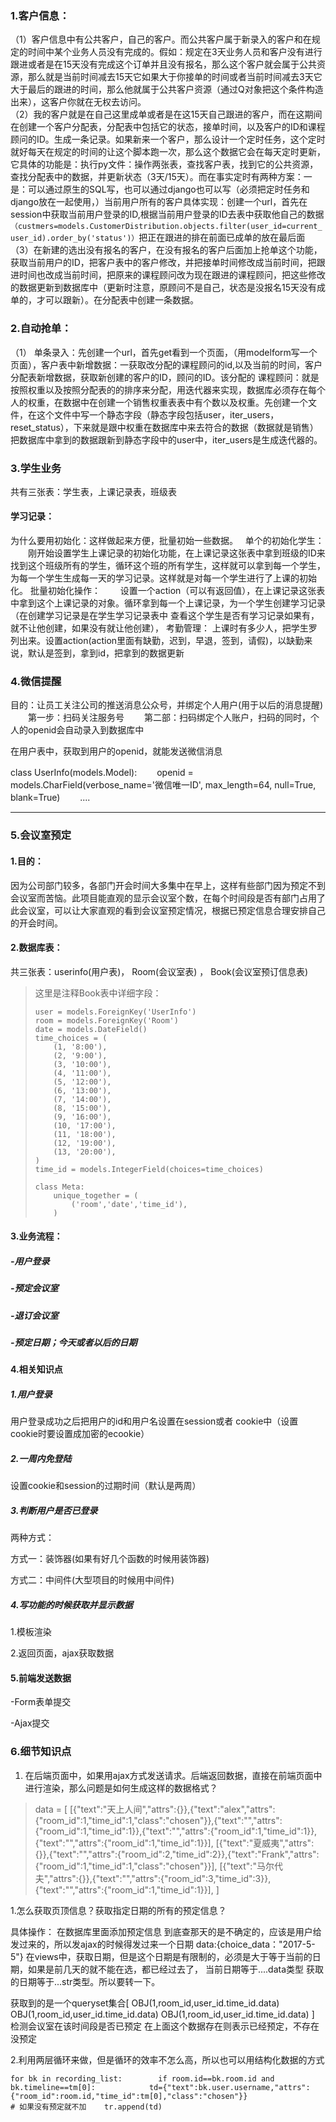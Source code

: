 ###  1.客户信息：   

（1）客户信息中有公共客户，自己的客户。而公共客户属于新录入的客户和在规定的时间中某个业务人员没有完成的。假如：规定在3天业务人员和客户没有进行跟进或者是在15天没有完成这个订单并且没有报名，那么这个客户就会属于公共资源，那么就是当前时间减去15天它如果大于你接单的时间或者当前时间减去3天它大于最后的跟进的时间，那么他就属于公共客户资源（通过Q对象把这个条件构造出来），这客户你就在无权去访问。    
（2）我的客户就是在自己这里成单或者是在这15天自己跟进的客户，而在这期间在创建一个客户分配表，分配表中包括它的状态，接单时间，以及客户的ID和课程顾问的ID。生成一条记录。如果新来一个客户，那么设计一个定时任务，这个定时就好每天在规定的时间的让这个脚本跑一次，那么这个数据它会在每天定时更新，它具体的功能是：执行py文件：操作两张表，查找客户表，找到它的公共资源，查找分配表中的数据，并更新状态（3天/15天）。而在事实定时有两种方案：一是：可以通过原生的SQL写，也可以通过django也可以写（必须把定时任务和django放在一起使用，）当前用户所有的客户具体实现：创建一个url，首先在session中获取当前用户登录的ID,根据当前用户登录的ID去表中获取他自己的数据   `（custmers=models.CustomerDistribution.objects.filter(user_id=current_user_id).order_by('status')）`把正在跟进的排在前面已成单的放在最后面  
（3）在新建的选出没有报名的客户，在没有报名的客户后面加上抢单这个功能，获取当前用户的ID，把客户表中的客户修改，并把接单时间修改成当前时间，把跟进时间也改成当前时间，把原来的课程顾问改为现在跟进的课程顾问，把这些修改的数据更新到数据库中（更新时注意，原顾问不是自己，状态是没报名15天没有成单的，才可以跟新）。在分配表中创建一条数据。  

### 2.自动抢单： 

（1） 单条录入：先创建一个url，首先get看到一个页面，（用modelform写一个页面），客户表中新增数据：一获取改分配的课程顾问的id,以及当前的时间，客户分配表新增数据，获取新创建的客户的ID，顾问的ID。该分配的 课程顾问：就是按照权重以及按照分配表的的排序来分配，用迭代器来实现，数据库必须存在每个人的权重，在数据中在创建一个销售权重表表中有个数以及权重。先创建一个文件，在这个文件中写一个静态字段（静态字段包括user，iter_users，reset_status），下来就是跟中权重在数据库中来去符合的数据（数据就是销售）把数据库中拿到的数据跟新到静态字段中的user中，iter_users是生成迭代器的。     

### 3.学生业务  

共有三张表：学生表，上课记录表，班级表  

#### 学习记录：  
为什么要用初始化：这样做起来方便，批量初始一些数据。  
单个的初始化学生：
　　刚开始设置学生上课记录的初始化功能，在上课记录这张表中拿到班级的ID来找到这个班级所有的学生，循环这个班的所有学生，这样就可以拿到每一个学生，为每一个学生生成每一天的学习记录。这样就是对每一个学生进行了上课的初始化。
批量初始化操作：
　　设置一个action（可以有返回值），在上课记录这张表中拿到这个上课记录的对象。循环拿到每一个上课记录，为一个学生创建学习记录（在创建学习记录是在学生学习记录表中
查看这个学生是否有学习记录如果有，就不让他创建，如果没有就让他创建），
考勤管理：
上课时有多少人，把学生罗列出来。设置action(action里面有缺勤，迟到，早退，签到，请假)，以缺勤来说，默认是签到，拿到id，把拿到的数据更新

 

### 4.微信提醒

目的：让员工关注公司的推送消息公众号，并绑定个人用户(用于以后的消息提醒)
　　第一步：扫码关注服务号
　　第二部：扫码绑定个人账户，扫码的同时，个人的openid会自动录入到数据库中

在用户表中，获取到用户的openid，就能发送微信消息

class UserInfo(models.Model):
　　openid = models.CharField(verbose_name='微信唯一ID', max_length=64, null=True, blank=True)
　　....







***

### 5.会议室预定  

#### 1.目的：

因为公司部门较多，各部门开会时间大多集中在早上，这样有些部门因为预定不到会议室而苦恼。此项目能直观的显示会议室个数，在每个时间段是否有部门占用了此会议室，可以让大家直观的看到会议室预定情况，根据已预定信息合理安排自己的开会时间。

#### 2.数据库表：

共三张表：userinfo(用户表)，  Room(会议室表) ，  Book(会议室预订信息表)

> 这里是注释Book表中详细字段： 
>
> ```
> user = models.ForeignKey('UserInfo')
> room = models.ForeignKey('Room')
> date = models.DateField()
> time_choices = (
>     (1, '8:00'),
>     (2, '9:00'),
>     (3, '10:00'),
>     (4, '11:00'),
>     (5, '12:00'),
>     (6, '13:00'),
>     (7, '14:00'),
>     (8, '15:00'),
>     (9, '16:00'),
>     (10, '17:00'),
>     (11, '18:00'),
>     (12, '19:00'),
>     (13, '20:00'),
> )
> time_id = models.IntegerField(choices=time_choices)
>
> class Meta:
>     unique_together = (
>         ('room','date','time_id'),
>     ) 
> ```



#### 3.业务流程： 

##### -用户登录

##### -预定会议室

##### -退订会议室

##### -预定日期；今天或者以后的日期  

#### 4.相关知识点

##### 1.用户登录

用户登录成功之后把用户的id和用户名设置在session或者 cookie中（设置cookie时要设置成加密的ecookie）

##### 2.一周内免登陆

设置cookie和session的过期时间（默认是两周）

##### 3.判断用户是否已登录  

两种方式：

方式一：装饰器(如果有好几个函数的时候用装饰器)

方式二：中间件(大型项目的时候用中间件)

#####  4.写功能的时候获取并显示数据

1.模板渲染

2.返回页面，ajax获取数据

#### 5.前端发送数据  

-Form表单提交

-Ajax提交

### 6.细节知识点  

1. 在后端页面中，如果用ajax方式发送请求。后端返回数据，直接在前端页面中进行渲染，那么问题是如何生成这样的数据格式？

>
>
>data = [
>[{"text":"天上人间","attrs":{}},{"text":"alex","attrs":{"room_id":1,"time_id":1,"class":"chosen"}},{"text":"","attrs":{"room_id":1,"time_id":1}},{"text":"","attrs":{"room_id":1,"time_id":1}},{"text":"","attrs":{"room_id":1,"time_id":1}}],
>[{"text":"夏威夷","attrs":{}},{"text":"","attrs":{"room_id":2,"time_id":2}},{"text":"Frank","attrs":{"room_id":1,"time_id":1,"class":"chosen"}}],
>[{"text":"马尔代夫","attrs":{}},{"text":"","attrs":{"room_id":3,"time_id":3}},{"text":"","attrs":{"room_id":1,"time_id":1}}],
>]
>
>

1.怎么获取页顶信息？获取指定日期的所有的预定信息？

具体操作：
在数据库里面添加预定信息
到底查那天的是不确定的，应该是用户给发过来的，所以发ajax的时候得发过来一个日期
data:{choice_data："2017-5-5"}
在views中，获取日期，但是这个日期是有限制的，必须是大于等于当前的日期，如果是前几天的就不能在选，都已经过去了，
当前日期等于....data类型
获取的日期等于...str类型。所以要转一下。

获取到的是一个queryset集合[
OBJ(1,room_id,user_id.time_id.data)
OBJ(1,room_id,user_id.time_id.data)
OBJ(1,room_id,user_id.time_id.data)
]
检测会议室在该时间段是否已预定
在上面这个数据存在则表示已经预定，不存在没预定

2.利用两层循环来做，但是循环的效率不怎么高，所以也可以用结构化数据的方式

`for bk in recording_list:        if room.id==bk.room.id and bk.timeline==tm[0]:            td={"text":bk.user.username,"attrs":{"room_id":room.id,"time_id":tm[0],"class":"chosen"}}                    # 如果没有预定就不加    tr.append(td)`

​	










